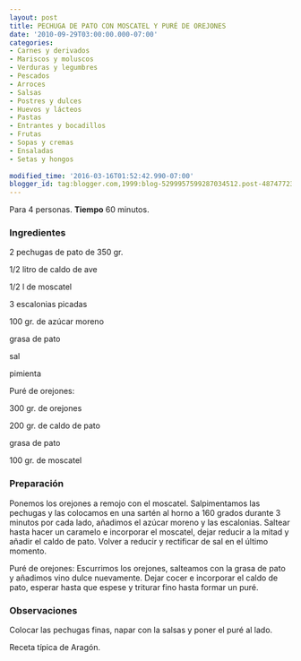 ```yaml
---
layout: post
title: PECHUGA DE PATO CON MOSCATEL Y PURÉ DE OREJONES
date: '2010-09-29T03:00:00.000-07:00'
categories:
- Carnes y derivados
- Mariscos y moluscos
- Verduras y legumbres
- Pescados
- Arroces
- Salsas
- Postres y dulces
- Huevos y lácteos
- Pastas
- Entrantes y bocadillos
- Frutas
- Sopas y cremas
- Ensaladas
- Setas y hongos
 
modified_time: '2016-03-16T01:52:42.990-07:00'
blogger_id: tag:blogger.com,1999:blog-5299957599287034512.post-4874772303009982410
---
```


Para 4 personas.
<b>Tiempo</b> 60 minutos.

<h3>Ingredientes</h3>

2 pechugas de pato de 350 gr.

1/2 litro de caldo de ave

1/2 l de moscatel

3 escalonias picadas

100 gr. de azúcar moreno

grasa de pato

sal

pimienta

Puré de orejones:

300 gr. de orejones

200 gr. de caldo de pato

grasa de pato

100 gr. de moscatel

<h3>Preparación</h3>

Ponemos los orejones a remojo con el moscatel. Salpimentamos las pechugas y las colocamos en una sartén al horno a 160 grados durante 3 minutos por cada lado, añadimos el azúcar moreno y las escalonias. Saltear hasta hacer un caramelo e incorporar el moscatel, dejar reducir a la mitad y añadir el caldo de pato. Volver a reducir y rectificar de sal en el último momento.

Puré de orejones: Escurrimos los orejones, salteamos con la grasa de pato y añadimos vino dulce nuevamente. Dejar cocer e incorporar el caldo de pato, esperar hasta que espese y triturar fino hasta formar un puré.

<h3>Observaciones</h3>

Colocar las pechugas finas, napar con la salsas y poner el puré al lado.

Receta típica de Aragón.

